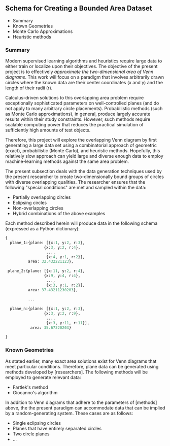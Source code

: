 ## Schema for Creating a Bounded Area Dataset
- Summary
- Known Geometries
- Monte Carlo Approximations
- Heuristic methods

### Summary
Modern supervised learning algorithms and heuristics require large data to either train or localize upon their objectives. The objective of the present project is to effectively _approximate the two-dimensional area of Venn diagrams_. This work will focus on a paradigm that involves arbitrarily drawn circles where the known data are their center coordinates (x and y) and the length of their radii (r). 

Calculus-driven solutions to this overlapping area problem require exceptionally sophisticated parameters on well-controlled planes (and do not apply to many arbitrary circle placements). Probabilistic methods (such as Monte Carlo approximations), in general, produce largely accurate results within their study constraints. However, such methods require scalable computing power that reduces the practical simulation of sufficiently high amounts of test objects.

Therefore, this project will explore the overlapping Venn diagram by first generating a large data set using a combinatorial approach of geometric (exact), probabilistic (Monte Carlo), and heuristic methods. Hopefully, this relatively slow approach can yield large and diverse enough data to employ machine-learning methods against the same area problem.

The present subsection deals with the data generation techniques used by the present researcher to create two-dimensionally bound groups of circles with diverse overlapping qualities. The researcher ensures that the following "special conditions" are met and sampled within the data:
- Partially overlapping circles
- Eclipsing circles
- Non-overlapping circles
- Hybrid combinations of the above examples

Each method described herein will produce data in the following schema (expressed as a Python dictionary): 
``` python 
{
  plane_1:{plane: [{x:1, y:2, r:3},
                 {x:3, y:2, r:4},
                  ...,
                  {x:4, y:1, r:2}],
          area: 32.432221123},
    
 plane_2:{plane: [{x:11, y:2, r:4},
                 {x:9, y:4, r:4},
                  ...,
                  {x:3, y:1, r:2}],
          area: 37.43211230203},
          
          ...
          
  plane_n:{plane: [{x:1, y:2, r:3},
                 {x:3, y:2, r:9},
                  ...,
                  {x:3, y:11, r:11}],
           area: 35.67320203}
          
}                  
```

### Known Geometries
As stated earlier, many exact area solutions exist for Venn diagrams that meet particular conditions. Therefore, plane data can be generated using methods developed by [researchers]. The following methods will be employed to generate relevant data:

- Fartlek's method
- Giocanno's algorithm

In addition to Venn diagrams that adhere to the parameters of [methods] above, the the present paradigm can accommodate data that can be implied by a random-generating system. These cases are as follows:
- Single eclipsing circles 
- Planes that have entirely separated circles
- Two circle planes
- ...

